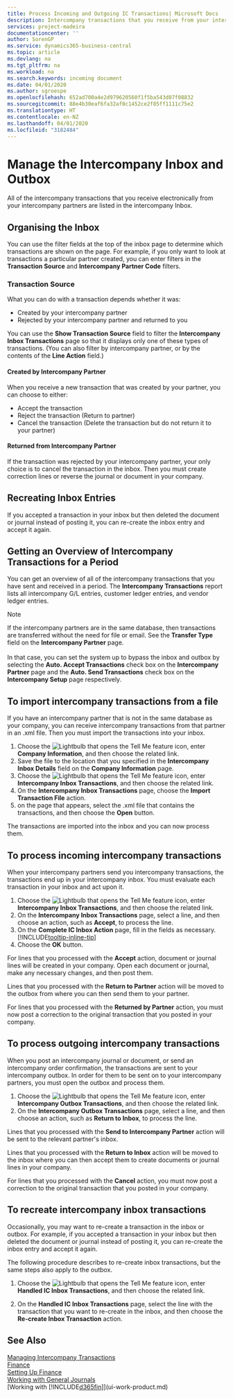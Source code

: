 ```yaml
---
title: Process Incoming and Outgoing IC Transactions| Microsoft Docs
description: Intercompany transactions that you receive from your intercompany partners are listed in the intercompany inbox where you process them manually or automatically.
services: project-madeira
documentationcenter: ''
author: SorenGP
ms.service: dynamics365-business-central
ms.topic: article
ms.devlang: na
ms.tgt_pltfrm: na
ms.workload: na
ms.search.keywords: incoming document
ms.date: 04/01/2020
ms.author: sgroespe
ms.openlocfilehash: 652ad700a4e2d979620560f1f5ba543d07f08832
ms.sourcegitcommit: 88e4b30eaf6fa32af0c1452ce2f85ff1111c75e2
ms.translationtype: HT
ms.contentlocale: en-NZ
ms.lasthandoff: 04/01/2020
ms.locfileid: "3182484"
---
```

# <a name="manage-the-intercompany-inbox-and-outbox"></a>Manage the Intercompany Inbox and Outbox
All of the intercompany transactions that you receive electronically from your intercompany partners are listed in the intercompany Inbox.  

## <a name="organizing-the-inbox"></a>Organising the Inbox  
 You can use the filter fields at the top of the inbox page to determine which transactions are shown on the page. For example, if you only want to look at transactions a particular partner created, you can enter filters in the **Transaction Source** and **Intercompany Partner Code** filters.  

### <a name="transaction-source"></a>Transaction Source  
What you can do with a transaction depends whether it was:  

- Created by your intercompany partner  
- Rejected by your intercompany partner and returned to you  

You can use the **Show Transaction Source** field to filter the **Intercompany Inbox Transactions** page so that it displays only one of these types of transactions. (You can also filter by intercompany partner, or by the contents of the **Line Action** field.)  

#### <a name="created-by-intercompany-partner"></a>Created by Intercompany Partner  
 When you receive a new transaction that was created by your partner, you can choose to either:

- Accept the transaction  
- Reject the transaction (Return to partner)  
- Cancel the transaction (Delete the transaction but do not return it to your partner)  

#### <a name="returned-from-intercompany-partner"></a>Returned from Intercompany Partner  
 If the transaction was rejected by your intercompany partner, your only choice is to cancel the transaction in the inbox. Then you must create correction lines or reverse the journal or document in your company.  

## <a name="recreating-inbox-entries"></a>Recreating Inbox Entries  
 If you accepted a transaction in your inbox but then deleted the document or journal instead of posting it, you can re-create the inbox entry and accept it again.  

## <a name="getting-an-overview-of-intercompany-transactions-for-a-period"></a>Getting an Overview of Intercompany Transactions for a Period  
 You can get an overview of all of the intercompany transactions that you have sent and received in a period. The **Intercompany Transactions** report lists all intercompany G/L entries, customer ledger entries, and vendor ledger entries.

 > [!NOTE]  
 > If the intercompany partners are in the same database, then transactions are transferred without the need for file or email. See the **Transfer Type** field on the **Intercompany Partner** page. <br /><br />
In that case, you can set the system up to bypass the inbox and outbox by selecting the **Auto. Accept Transactions** check box on the **Intercompany Partner** page and the **Auto. Send Transactions** check box on the **Intercompany Setup** page respectively.

## <a name="to-import-intercompany-transactions-from-a-file"></a>To import intercompany transactions from a file  
If you have an intercompany partner that is not in the same database as your company, you can receive intercompany transactions from that partner in an .xml file. Then you must import the transactions into your inbox.  

1.  Choose the ![Lightbulb that opens the Tell Me feature](media/ui-search/search_small.png "Tell me what you want to do") icon, enter **Company Information**, and then choose the related link.
2. Save the file to the location that you specified in the **Intercompany Inbox Details** field on the **Company Information** page.  
3. Choose the ![Lightbulb that opens the Tell Me feature](media/ui-search/search_small.png "Tell me what you want to do") icon, enter **Intercompany Inbox Transactions**, and then choose the related link.
4. On the **Intercompany Inbox Transactions** page, choose the **Import Transaction File** action.  
5. on the page that appears, select the .xml file that contains the transactions, and then choose the **Open** button.  

The transactions are imported into the inbox and you can now process them.

## <a name="to-process-incoming-intercompany-transactions"></a>To process incoming intercompany transactions  
When your intercompany partners send you intercompany transactions, the transactions end up in your intercompany inbox. You must evaluate each transaction in your inbox and act upon it.  

1. Choose the ![Lightbulb that opens the Tell Me feature](media/ui-search/search_small.png "Tell me what you want to do") icon, enter **Intercompany Inbox Transactions**, and then choose the related link.  
2. On the **Intercompany Inbox Transactions** page, select a line, and then choose an action, such as **Accept**, to process the line.
3. On the **Complete IC Inbox Action** page, fill in the fields as necessary. [!INCLUDE[tooltip-inline-tip](includes/tooltip-inline-tip_md.md)]
4. Choose the **OK** button.  

For lines that you processed with the **Accept** action, document or journal lines will be created in your company. Open each document or journal, make any necessary changes, and then post them.  

Lines that you processed with the **Return to Partner** action will be moved to the outbox from where you can then send them to your partner.

For lines that you processed with the **Returned by Partner** action, you must now post a correction to the original transaction that you posted in your company.

## <a name="to-process-outgoing-intercompany-transactions"></a>To process outgoing intercompany transactions  
When you post an intercompany journal or document, or send an intercompany order confirmation, the transactions are sent to your intercompany outbox. In order for them to be sent on to your intercompany partners, you must open the outbox and process them.  

1.  Choose the ![Lightbulb that opens the Tell Me feature](media/ui-search/search_small.png "Tell me what you want to do") icon, enter **Intercompany Outbox Transactions**, and then choose the related link.  
2. On the **Intercompany Outbox Transactions** page, select a line, and then choose an action, such as **Return to Inbox**, to process the line.

Lines that you processed with the **Send to Intercompany Partner** action will be sent to the relevant partner's inbox.

Lines that you processed with the **Return to Inbox** action will be moved to the inbox where you can then accept them to create documents or journal lines in your company.  

For lines that you processed with the **Cancel** action, you must now post a correction to the original transaction that you posted in your company.  

## <a name="to-recreate-intercompany-inbox-transactions"></a>To recreate intercompany inbox transactions  
Occasionally, you may want to re-create a transaction in the inbox or outbox. For example, if you accepted a transaction in your inbox but then deleted the document or journal instead of posting it, you can re-create the inbox entry and accept it again.  

The following procedure describes to re-create inbox transactions, but the same steps also apply to the outbox.

  1.  Choose the ![Lightbulb that opens the Tell Me feature](media/ui-search/search_small.png "Tell me what you want to do") icon, enter **Handled IC Inbox Transactions**, and then choose the related link.  

  2.  On the **Handled IC Inbox Transactions** page, select the line with the transaction that you want to re-create in the inbox, and then choose the **Re-create Inbox Transaction** action.  

## <a name="see-also"></a>See Also
[Managing Intercompany Transactions](intercompany-manage.md)  
[Finance](finance.md)  
[Setting Up Finance](finance-setup-finance.md)  
[Working with General Journals](ui-work-general-journals.md)  
[Working with [!INCLUDE[d365fin](includes/d365fin_md.md)]](ui-work-product.md)
